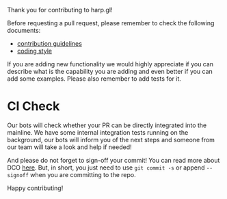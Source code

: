 Thank you for contributing to harp.gl!

Before requesting a pull request, please remember to check the following documents:
* [contribution guidelines](https://github.com/heremaps/harp.gl/blob/master/CONTRIBUTING.md)
* [coding style](https://github.com/heremaps/harp.gl/blob/master/CODINGSTYLE.md)

If you are adding new functionality we would highly appreciate if you can describe what is the capability you are adding and even better if you can add some examples. Please also remember to add tests for it.

# CI Check

Our bots will check whether your PR can be directly integrated into the mainline. We have some internal integration tests running on the background, our bots will inform you of the next steps and someone from our team will take a look and help if needed!

And please do not forget to sign-off your commit! You can read more about DCO [here](https://julien.ponge.org/blog/developer-certificate-of-origin-versus-contributor-license-agreements/). But, in short, you just need to use `git commit -s` or append `--signoff` when you are committing to the repo.

Happy contributing!
